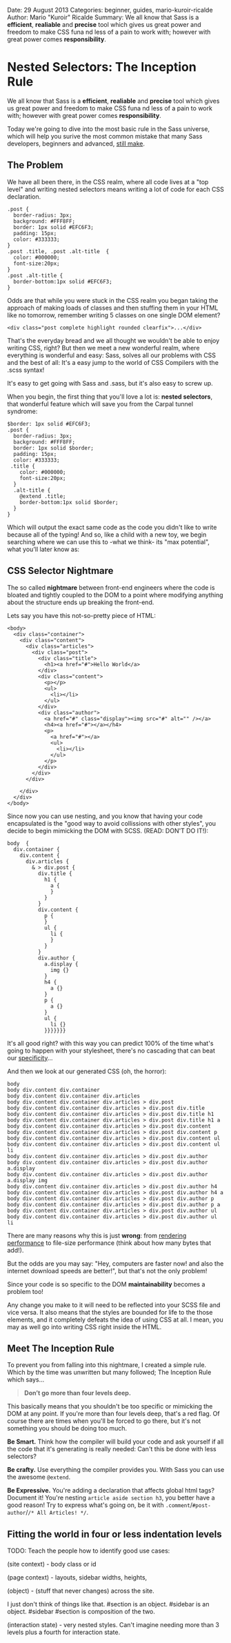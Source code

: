 Date: 29 August 2013
Categories: beginner, guides, mario-kuroir-ricalde
Author: Mario "Kuroir" Ricalde
Summary: We all know that Sass is a **efficient**, **realiable** and **precise** tool which gives us great power and freedom to make CSS funa nd less of a pain to work with; however with great power comes **responsibility**.

# Nested Selectors: The Inception Rule

We all know that Sass is a **efficient**, **realiable** and **precise** tool which gives us great power and freedom to make CSS funa nd less of a pain to work with; however with great power comes **responsibility**.

Today we're going to dive into the most basic rule in the Sass universe, which will help you surive the most common mistake that many Sass developers, beginners and advanced, [still make](http://37signals.com/svn/posts/3003-css-taking-control-of-the-cascade).

## The Problem

We have all been there, in the CSS realm, where all code lives at a "top level" and writing nested selectors means writing a lot of code for each CSS declaration.

    .post {
      border-radius: 3px;
      background: #FFF8FF;
      border: 1px solid #EFC6F3;
      padding: 15px;
      color: #333333;
    }
    .post .title, .post .alt-title  {
      color: #000000;
      font-size:20px;
    }
    .post .alt-title {
      border-bottom:1px solid #EFC6F3;
    }

Odds are that while you were stuck in the CSS realm you began taking the approach of making loads of classes and then stuffing them in your HTML like no tomorrow, remember writing 5 classes on one single DOM element?

    <div class="post complete highlight rounded clearfix">...</div>

That's the everyday bread and we all thought we wouldn't be able to enjoy writing CSS, right? But then we meet a new wonderful realm, where everything is wonderful and easy: Sass, solves all our problems with CSS and the best of all: It's a easy jump to the world of CSS Compilers with the .scss syntax!

It's easy to get going with Sass and .sass, but it's also easy to screw up.

When you begin, the first thing that you'll love a lot is: **nested selectors**, that wonderful feature which will save you from the Carpal tunnel syndrome:

    $border: 1px solid #EFC6F3;
    .post {
      border-radius: 3px;
      background: #FFF8FF;
      border: 1px solid $border;
      padding: 15px;
      color: #333333;
     .title {
        color: #000000;
        font-size:20px;
      }
      .alt-title {
        @extend .title;
        border-bottom:1px solid $border;
      }
    }

Which will output the exact same code as the code you didn't like to write because all of the typing! And so, like a child with a new toy, we begin searching where we can use this to -what we think- its "max potential", what you'll later know as:

## CSS Selector Nightmare

The so called **nightmare** between front-end engineers where the code is bloated and tightly coupled to the DOM to a point where modifying anything about the structure ends up breaking the front-end.

Lets say you have this not-so-pretty piece of HTML:

    <body>
      <div class="container">
        <div class="content">
          <div class="articles">
            <div class="post">
              <div class="title">
                <h1><a href="#">Hello World</a>
              </div>
              <div class="content">
                <p></p>
                <ul>
                  <li></li>
                </ul>
              </div>
              <div class="author">
                <a href="#" class="display"><img src="#" alt="" /></a>
                <h4><a href="#"></a></h4>
                <p>
                  <a href="#"></a>
                  <ul>
                    <li></li>
                  </ul>
                </p>
              </div>
            </div>
          </div>

        </div>
      </div>
    </body>

Since now you can use nesting, and you know that having your code encapsulated is the "good way to avoid collissions with other styles", you decide to begin mimicking the DOM with SCSS. (READ: DON'T DO IT!):

    body  {
      div.container {
        div.content {
          div.articles {
            & > div.post {
              div.title {
                h1 {
                  a {
                  }
                }
              }
              div.content {
                p {
                }
                ul {
                  li {
                  }
                }
              }
              div.author {
                a.display {
                  img {}
                }
                h4 {
                  a {}
                }
                p {
                  a {}
                }
                ul {
                  li {}
                }}}}}}}

It's all good right? with this way you can predict 100% of the time what's going to happen with your stylesheet, there's no cascading that can beat our [specificity](http://www.htmldog.com/guides/cssadvanced/specificity/)...

And then we look at our generated CSS (oh, the horror):

    body
    body div.content div.container
    body div.content div.container div.articles
    body div.content div.container div.articles > div.post
    body div.content div.container div.articles > div.post div.title
    body div.content div.container div.articles > div.post div.title h1
    body div.content div.container div.articles > div.post div.title h1 a
    body div.content div.container div.articles > div.post div.content
    body div.content div.container div.articles > div.post div.content p
    body div.content div.container div.articles > div.post div.content ul
    body div.content div.container div.articles > div.post div.content ul li
    body div.content div.container div.articles > div.post div.author
    body div.content div.container div.articles > div.post div.author a.display
    body div.content div.container div.articles > div.post div.author a.display img
    body div.content div.container div.articles > div.post div.author h4
    body div.content div.container div.articles > div.post div.author h4 a
    body div.content div.container div.articles > div.post div.author p
    body div.content div.container div.articles > div.post div.author p a
    body div.content div.container div.articles > div.post div.author ul
    body div.content div.container div.articles > div.post div.author ul li

There are many reasons why this is just **wrong**: from [rendering performance](http://code.google.com/speed/page-speed/docs/rendering.html#UseEfficientCSSSelectors) to file-size performance (think about how many bytes that add!).

But the odds are you may say: "Hey, computers are faster now! and also the internet download speeds are better!", but that's not the only problem!

Since your code is so specific to the DOM **maintainability** becomes a problem too!

Any change you make to it will need to be reflected into your SCSS file and vice versa. It also means that the styles are bounded for life to the those elements, and it completely defeats the idea of using CSS at all. I mean, you may as well go into writing CSS right inside the HTML.

## Meet The Inception Rule

To prevent you from falling into this nightmare, I created a simple rule. Which by the time was unwritten but many followed; The Inception Rule which says...

 > **Don’t go more than four levels deep.**

This basically means that you shouldn't be too specific or mimicking the DOM at any point. If you're more than four levels deep, that's a red flag. Of course there are times when you'll be forced to go there, but it's not something you should be doing too much.

**Be Smart.** Think how the compiler will build your code and ask yourself if all the code that it's generating is really needed: Can't this be done with less selectors?

**Be crafty.** Use everything the compiler provides you. With Sass you can use the awesome `@extend`.

**Be Expressive.** You're adding a declaration that affects global html tags? Document it! You're nesting `article aside section h3`, you better have a good reason! Try to express what's going on, be it with `.comment`/`#post-author`/`/* All Articles! */`.

## Fitting the world in four or less indentation levels

TODO: Teach the people how to identify good use cases:

(site context) - body class or id

(page context) - layouts, sidebar widths, heights,

(object) -  (stuff that never changes) across the site.

I just don't think of things like that. #section is an object. #sidebar is an object. #sidebar #section is composition of the two.

(interaction state) - very nested styles. Can't imagine needing more than 3 levels plus a fourth for interaction state.


